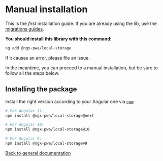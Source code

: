 # Manual installation

This is the *first* installation guide.
If you are already using the lib, use the [migrations guides](../MIGRATION.md).

**You should install this library with this command:**

```bash
ng add @ngx-pwa/local-storage
```

If it causes an error, please file an issue.

In the meantime, you can proceed to a manual installation, but be sure to follow all the steps below.

## Installing the package

Install the right version according to your Angular one via [`npm`](http://npmjs.com):

```bash
# For Angular 11:
npm install @ngx-pwa/local-storage@next

# For Angular 10:
npm install @ngx-pwa/local-storage@10

# For Angular 9:
npm install @ngx-pwa/local-storage@9
```

[Back to general documentation](../README.md)
